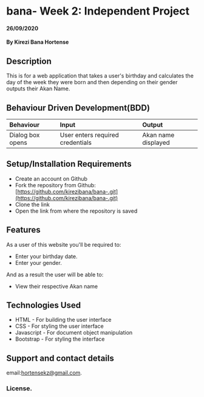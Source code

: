 # bana- Week 2: Independent Project
#### 26/09/2020
#### By **Kirezi Bana Hortense**
## Description
This is for a web application that takes a user's birthday and calculates the day of the week they were born and then depending on their gender outputs their Akan Name. 
## Behaviour Driven Development(BDD)
|Behaviour| Input| Output|
|:--------|:-----|:------|
|Dialog box opens| User enters required credentials| Akan name displayed|
## Setup/Installation Requirements
* Create an account on Github
* Fork the repository from Github:[https://github.com/kirezibana/bana-.git](https://github.com/kirezibana/bana-.git)
* Clone the link
* Open the link from where the repository is saved
## Features
As a user of this website you'll be required to:
* Enter your birthday date.
* Enter your gender.

And as a result the user will be able to:
* View their respective Akan name

## Technologies Used
* HTML - For building the user interface
* CSS - For styling the user interface
* Javascript - For document object manipulation
* Bootstrap - For styling the interface
## Support and contact details
email:hortensekz@gmail.com.
### License.
